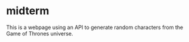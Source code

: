 # midterm 
This is a webpage using an API to generate random characters from the Game of Thrones universe.
